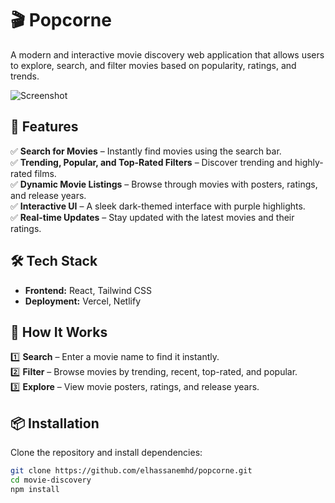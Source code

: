 # 🎬 Popcorne

A modern and interactive movie discovery web application that allows users to explore, search, and filter movies based on popularity, ratings, and trends.  

![Screenshot](screenshot.png)  

## 🚀 Features  
✅ **Search for Movies** – Instantly find movies using the search bar.  
✅ **Trending, Popular, and Top-Rated Filters** – Discover trending and highly-rated films.  
✅ **Dynamic Movie Listings** – Browse through movies with posters, ratings, and release years.  
✅ **Interactive UI** – A sleek dark-themed interface with purple highlights.  
✅ **Real-time Updates** – Stay updated with the latest movies and their ratings.  

## 🛠️ Tech Stack  
- **Frontend:** React, Tailwind CSS  
- **Deployment:** Vercel, Netlify  

## 🎥 How It Works  
1️⃣ **Search** – Enter a movie name to find it instantly.  
2️⃣ **Filter** – Browse movies by trending, recent, top-rated, and popular.  
3️⃣ **Explore** – View movie posters, ratings, and release years.  

## 📦 Installation  
Clone the repository and install dependencies:  

```bash
git clone https://github.com/elhassanemhd/popcorne.git
cd movie-discovery
npm install

